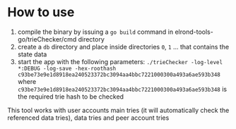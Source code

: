 # How to use

1. compile the binary by issuing a `go build` command in elrond-tools-go/trieChecker/cmd directory
2. create a `db` directory and place inside directories `0`, `1` ... that contains the state data
3. start the app with the following parameters: `./trieChecker -log-level *:DEBUG -log-save -hex-roothash c93be73e9e1d8918ea240523372bc3094aa4bbc7221000300a493a6ae593b348` where `c93be73e9e1d8918ea240523372bc3094aa4bbc7221000300a493a6ae593b348` is the required trie hash to be checked

This tool works with user accounts main tries (it will automatically check the referenced data tries), data tries and peer account tries
